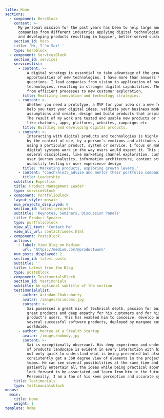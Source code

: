 ```yaml
---
title: Home
sections:
  - component: HeroBlock
    content: >-
      My personal mission for the past years has been to help large and small
      companies from different industries applying digital technologies faster
      and developing products resulting in happier, better-served customers
    section_id: hero
    title: 'Hi, I''m Sai! '
    type: heroblock
  - component: ServicesBlock
    section_id: services
    serviceslist:
      - content: >-
          A digital strategy is essential to take advantage of the growing
          opportunities of new technologies. I have more than answers to digital
          questions. I lead companies from vision to application of new
          technologies, resulting in stronger digital capabilities. These range
          from efficient processes to new customer exploration.
        title: Realizing innovation and technology strategies.
      - content: >-
          Whether you need a prototype, a MVP for your idea or a new feature, I
          help you test your digital ideas, valdiate your business model
          assumptions and create, design and build products that inspire people.
          The result of my work are tested and usable new products or features
          like chatbots, apps, platforms, websites, campaigns etc
        title: Building and developing digital products.
      - content: >-
          Interacting with digital products and technologies is highly effected
          by the context of use, by a person's emotions and attitudes about
          using a particular product, system or service. I focus on making
          digital systems work in the way users would expect it. This involves
          several disciplines, like marketing channel exploration, customer and
          user journey analytics, information architecture, content strategy,
          usability testing or user experience design
        title: 'Marketing products, exploring growth levers.'
      - content: "Coach\n\nI\_advise and mentor their portfolio companies in how to excel at product management"
        title: Leadership
    subtitle: Expertise
    title: Product Management Leader
    type: servicesblock
  - component: PortfolioBlock
    layout_style: mosaic
    num_projects_displayed: 6
    section_id: latest-projects
    subtitle: 'Keynotes, Seminars, Discussion Panels'
    title: Product Speaker
    type: portfolioblock
    view_all_text: 'Contact Me'
    view_all_url: contact/index.html
  - component: PostsBlock
    actions:
      - label: View Blog on Medium
        url: 'https://medium.com/@productwonk'
    num_posts_displayed: 2
    section_id: latest-posts
    subtitle: ''
    title: Latest from the Blog
    type: postsblock
  - component: TestimonialsBlock
    section_id: testimonials
    subtitle: An optional subtitle of the section
    testimonialslist:
      - author: Arindam Chakraborty
        avatar: /images/arincamc.jpg
        content: >-
          Sai possesses a great mix of technical depth, passion for building
          great products and deep empathy for his customers and for his
          product’s users. This has enabled him to conceive, develop and launch
          several successful software products, deployed by marquee customers
          worldwide.
      - author: Mentee at a Stealth Startup
        avatar: /images/nobody.jpg
        content: >-
          Sai is exceptionally observant. His deep experience and understanding
          of products landscape is evident in every interaction with him. He is
          not only quick to understand what is being presented but also can
          consistently get a 360 degree view of elements in the projects and the
          teams. He can see several possibilities at the same time and can
          patiently entertain all the ideas while being practical about it. I
          look forward to be associated and learn from him in the future.
          Personally, I am a fan of his keen perception and accurate synthesis.
    title: Testimonials
    type: testimonialsblock
menus:
  main:
    title: Home
    weight: 1
template: home
---
```

